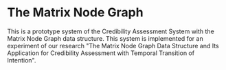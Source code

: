 # The Matrix Node Graph
This is a prototype system of the Credibility Assessment System with the Matrix Node Graph data structure. This system is implemented for an experiment of our research "The Matrix Node Graph Data Structure and Its Application for Credibility Assessment with Temporal Transition of Intention".
